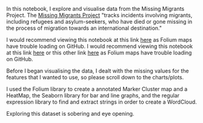 

In this notebook, I explore and visualise data from the Missing Migrants Project. The [Missing Migrants Project](https://missingmigrants.iom.int/) "tracks incidents involving migrants, including refugees and asylum-seekers, who have died or gone missing in the process of migration towards an international destination."

I would recommend viewing this notebook at this link [here](https://www.kaggle.com/kaggleuser654/missing-migrants-data-exploration) as Folium maps have trouble loading on GitHub.
I would recommend viewing this notebook at this link [here](https://www.kaggle.com/kaggleuser654/missing-migrants-data-exploration) or this other link [here](https://nbviewer.jupyter.org/github/s-balachandran/data-exploration-with-missing-migrants-dataset/blob/master/Missing%20Migrants%20Data%20Exploration%20.ipynb) as Folium maps have trouble loading on GitHub.

Before I began visualising the data, I dealt with the missing values for the features that I wanted to use, so please scroll down to the charts/plots.

I used the Folium library to create a annotated Marker Cluster map and a HeatMap, the Seaborn library for bar and line graphs, and the regular expression library to find and extract strings in order to create a WordCloud.

Exploring this dataset is sobering and eye opening.
